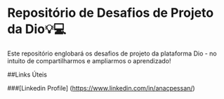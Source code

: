 # Repositório de Desafios de Projeto da Dio💡💻
Este repositório englobará os desafios de projeto da plataforma Dio - no intuito de compartilharmos e ampliarmos o aprendizado! 

##Links Úteis


###[Linkedin Profile]
(https://www.linkedin.com/in/anacpessan/)
